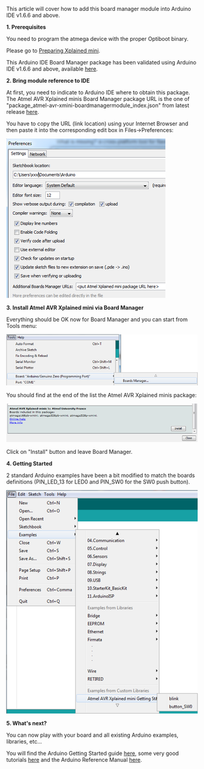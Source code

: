 This article will cover how to add this board manager module into Arduino IDE v1.6.6 and above.

**1. Prerequisites**

You need to program the atmega device with the proper Optiboot binary.

Please go to [Preparing Xplained mini](https://github.com/AtmelUniversityFrance/atmel-avr-xmini-boardmanagermodule/wiki/01.-Preparing-atmega*-Xplained-mini-for-Arduino-IDE-use-(MS-Windows)).

This Arduino IDE Board Manager package has been validated using Arduino IDE v1.6.6 and above, available [here](https://www.arduino.cc/en/Main/Software).

**2. Bring module reference to IDE**

At first, you need to indicate to Arduino IDE where to obtain this package.
The Atmel AVR Xplained minis Board Manager package URL is the one of "package_atmel-avr-xmini-boardmanagermodule_index.json" from latest release [here](https://github.com/AtmelUniversityFrance/atmel-avr-xmini-boardmanagermodule/releases/latest/). 

You have to copy the URL (link location) using your Internet Browser and then paste it into the corresponding edit box in Files->Preferences:

![Screenshot of adding package to Arduino IDE](https://github.com/AtmelUniversityFrance/atmel-avr-xmini-boardmanagermodule/blob/master/extras/wiki_images/screenshot_adding_package_to_arduino_ide.png)

**3. Install Atmel AVR Xplained mini via Board Manager**

Everything should be OK now for Board Manager and you can start from Tools menu:

![Screenshot of Board Manager start](https://github.com/AtmelUniversityFrance/atmel-avr-xmini-boardmanagermodule/blob/master/extras/wiki_images/screenshot_start_board_manager.png)

You should find at the end of the list the Atmel AVR Xplained minis package:

![Screenshot of Install via Board Manager](https://github.com/AtmelUniversityFrance/atmel-avr-xmini-boardmanagermodule/blob/master/extras/wiki_images/screenshot_install_via_board_manager.png)

Click on "Install" button and leave Board Manager.

**4. Getting Started**

2 standard Arduino examples have been a bit modified to match the boards definitions (PIN_LED_13 for LED0 and PIN_SW0 for the SW0 push button).

![Screenshot of Getting Started examples](https://github.com/AtmelUniversityFrance/atmel-avr-xmini-boardmanagermodule/blob/master/extras/wiki_images/screenshot_getting_started_examples.png)

**5. What's next?**

You can now play with your board and all existing Arduino examples, libraries, etc...

You will find the Arduino Getting Started guide [here](https://www.arduino.cc/en/Guide/HomePage), some very good tutorials [here](https://www.arduino.cc/en/Tutorial/HomePage) and the Arduino Reference Manual [here](https://www.arduino.cc/en/Reference/HomePage).

